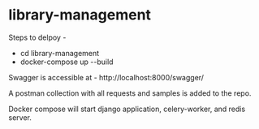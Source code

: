 # library-management

Steps to delpoy - 
  - cd library-management
  - docker-compose up --build

Swagger is accessible at - http://localhost:8000/swagger/

A postman collection with all requests and samples is added to the repo.

Docker compose will start django application, celery-worker, and redis server.



